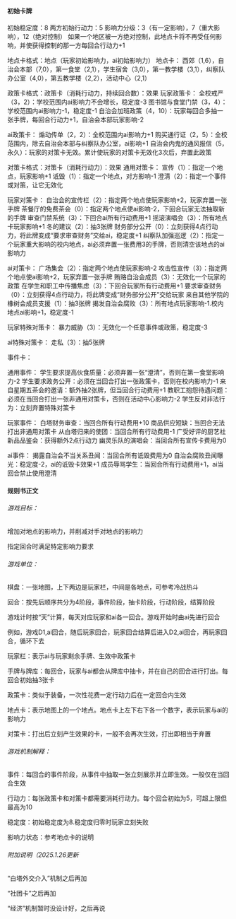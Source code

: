 #### 初始卡牌

初始稳定度：8
两方初始行动力：5
影响力分级：3（有一定影响），7（重大影响），12（绝对控制）
如果一个地区被一方绝对控制，此地点卡将不再受任何影响，并使获得控制的那一方每回合行动力+1

地点卡格式：地点（玩家初始影响力，ai初始影响力）
地点卡：
西郊（1,6），自治会本部（7,0），第一食堂（2,1），学生宿舍（3,0），第一教学楼（3,1），纠察队办公室（4,0），第五教学楼（2,2），活动中心（2,1）

政策卡格式：政策卡（消耗行动力，持续回合数）：效果
玩家政策卡：
全校戒严（3，2）：学校范围内ai影响力不会增长，稳定度-3
图书馆与食堂门禁（3，4）：学校范围内ai影响力-1，稳定度-1
自治会加班政策（4，10）：玩家每回合多抽一张手牌，每回合行动力+1，自治会本部玩家影响-2

ai政策卡：
煽动传单（2，2）：全校范围内ai影响力+1
购买通行证（2，5）：全校范围内，除去自治会本部与纠察队办公室，ai影响+1
自治会内鬼的通风报信（5，永久）：玩家的对策卡无效。累计使玩家的对策卡无效化3次后，弃置此政策

对策卡格式：对策卡（消耗行动力）：效果
通用对策卡：
宣传（1）：指定一个地点，玩家影响+1
诋毁（1）：指定一个地点，对方影响-1
澄清（2）：指定一个事件或对策，让它无效化

玩家对策卡：
自治会的宣传栏（2）：指定两个地点使玩家影响+2，玩家弃置一张手牌
茶餐厅的免费茶会（0）：指定两个地点使ai影响-2，下回合玩家无法抽取新的手牌
审查门禁系统（3）：下回合ai所有行动费用+1
摇滚演唱会（3）：所有地点卡玩家影响+1
冬的建议（2）：抽3张牌
财务部分公开（0）：立刻获得4点行动力，将此牌变成“要求审查财务”交给ai，稳定度+1
纠察队加强巡逻（2）：指定一个玩家重大影响的校内地点，ai必须弃置一张费用3的手牌，否则清空该地点的ai影响力


ai对策卡：
广场集会（2）：指定两个地点使玩家影响-2
攻击性宣传（3）：指定两个地点使ai影响+2，玩家弃置一张手牌
贿赂自治会成员（3）：无效化一个玩家的政策
在学生和职工中传播焦虑（3）：下回合玩家所有行动费用+1
要求审查财务（0）：立刻获得4点行动力，将此牌变成“财务部分公开”交给玩家
来自其他学院的橡树会成员支援（1）：抽3张牌
揭发自治会腐败（3）：所有地点玩家影响-1.校内地点ai影响+1，稳定度-1

玩家特殊对策卡：
暴力威胁（3）：无效化一个任意事件或政策，稳定度-3

ai特殊对策卡：
走私（3）：抽5张牌

事件卡：

通用事件：
学生要求提高伙食质量：必须弃置一张“澄清”，否则在第一食堂影响力-2
学生要求政务公开：必须在当回合打出一张政策卡，否则在校内影响力-1
来自星期五茶会的邀请：额外抽2张牌，但当回合行动费用+1
教职工抱怨待遇问题：必须在当回合打出一张非通用对策卡，否则在活动中心影响力-2
学生反对非法行为：立刻弃置特殊对策卡


玩家事件：
白塔财务审查：当回合所有行动费用+10
商品供应短缺：当回合无法打出非通用对策卡
从白塔归来的使团：当回合所有行动费用-1
广受好评的厨艺社新品品鉴会：获得额外2点行动力
幽灵乐队的演唱会：当回合所有宣传卡费用为0

ai事件：
揭露自治会不当关系丑闻：当回合所有诋毁费用为0
自治会腐败丑闻曝光：稳定度-2，ai的诋毁卡效果+1
成员辱骂学生：当回合所有行动费用+1，ai当回合禁止使用澄清

#### 规则书正文

###### 游戏目标：

增加对地点的影响力，并削减对手对地点的影响力

指定回合时满足特定影响力要求

###### 游戏单位：

棋盘：一张地图，上下两边是玩家栏，中间是各地点，可参考冷战热斗

回合：按先后顺序共分为4阶段，事件阶段，抽卡阶段，行动阶段，结算阶段

​	游戏计时按“天”计算，每天对应玩家和ai各一回合。游戏开始时由ai先进行回合

​	例如，游戏D1,ai回合，随后玩家回合，玩家回合结算后进入D2,ai回合，再玩家回合，循环下去

玩家栏：表示ai与玩家剩余手牌、生效中政策卡

手牌与牌库：每回合，玩家与ai都会从牌库中抽卡，并在自己的回合进行打出。每回合初始抽3张卡

政策卡：类似于装备，一次性花费一定行动力后在一定回合内生效

地点卡：表示地图上的一个地点。地点卡上左下右下各一个数字，表示玩家与ai的影响力

对策卡：打出后立刻产生效果的卡，一般不会再次生效，打出即相当于弃置

###### 游戏机制解释：

事件：每回合的事件阶段，从事件中抽取一张立刻展示并立即生效。一般仅在当回合生效

行动力：每张政策卡和对策卡都需要消耗行动力。每个回合初始为5，可超上限但最高为10

稳定度：初始稳定度为8.稳定度归零时玩家立刻失败

影响力状态：参考地点卡的说明

###### 附加说明（2025.1.26更新

“白塔外交介入”机制之后再加

“社团卡”之后再加

“经济”机制暂时没设计好，之后再说